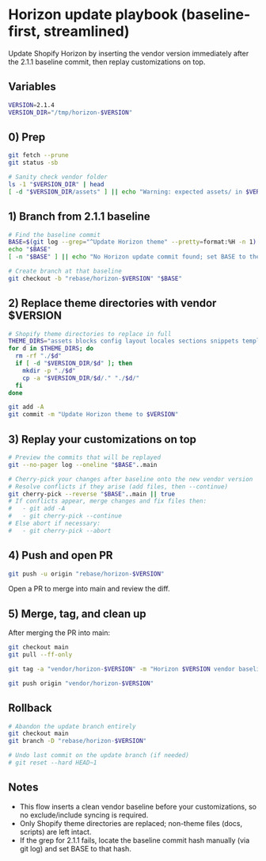 # Horizon update playbook (baseline-first, streamlined)

Update Shopify Horizon by inserting the vendor version immediately after the 2.1.1 baseline commit, then replay customizations on top.

## Variables
```bash
VERSION=2.1.4
VERSION_DIR="/tmp/horizon-$VERSION"
```

## 0) Prep
```bash
git fetch --prune
git status -sb

# Sanity check vendor folder
ls -1 "$VERSION_DIR" | head
[ -d "$VERSION_DIR/assets" ] || echo "Warning: expected assets/ in $VERSION_DIR"
```

## 1) Branch from 2.1.1 baseline
```bash
# Find the baseline commit
BASE=$(git log --grep="^Update Horizon theme" --pretty=format:%H -n 1)
echo "$BASE"
[ -n "$BASE" ] || echo "No Horizon update commit found; set BASE to the desired vendor update commit hash manually."

# Create branch at that baseline
git checkout -b "rebase/horizon-$VERSION" "$BASE"
```

## 2) Replace theme directories with vendor $VERSION
```bash
# Shopify theme directories to replace in full
THEME_DIRS="assets blocks config layout locales sections snippets templates"
for d in $THEME_DIRS; do
  rm -rf "./$d"
  if [ -d "$VERSION_DIR/$d" ]; then
    mkdir -p "./$d"
    cp -a "$VERSION_DIR/$d/." "./$d/"
  fi
done

git add -A
git commit -m "Update Horizon theme to $VERSION"
```

## 3) Replay your customizations on top
```bash
# Preview the commits that will be replayed
git --no-pager log --oneline "$BASE"..main

# Cherry-pick your changes after baseline onto the new vendor version
# Resolve conflicts if they arise (add files, then --continue)
git cherry-pick --reverse "$BASE"..main || true
# If conflicts appear, merge changes and fix files then:
#   - git add -A
#   - git cherry-pick --continue
# Else abort if necessary:
#   - git cherry-pick --abort
```

## 4) Push and open PR
```bash
git push -u origin "rebase/horizon-$VERSION"
```
Open a PR to merge into main and review the diff.

## 5) Merge, tag, and clean up
After merging the PR into main:
```bash
git checkout main
git pull --ff-only

git tag -a "vendor/horizon-$VERSION" -m "Horizon $VERSION vendor baseline"

git push origin "vendor/horizon-$VERSION"
```

## Rollback
```bash
# Abandon the update branch entirely
git checkout main
git branch -D "rebase/horizon-$VERSION"

# Undo last commit on the update branch (if needed)
# git reset --hard HEAD~1
```

## Notes
- This flow inserts a clean vendor baseline before your customizations, so no exclude/include syncing is required.
- Only Shopify theme directories are replaced; non-theme files (docs, scripts) are left intact.
- If the grep for 2.1.1 fails, locate the baseline commit hash manually (via git log) and set BASE to that hash.
